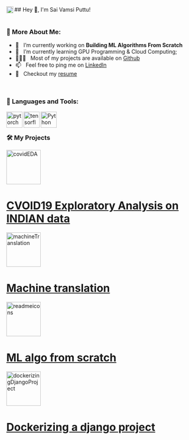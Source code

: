 <html>
  <head>
    <link rel="stylesheet" href="main.css">
  </head>
<body>
## Hey 👋, I'm Sai Vamsi Puttu!
<a href='https://www.linkedin.com/in/sai-vamsi/'><img align='left' alt="linkedin" src="https://raw.githubusercontent.com/rahul-jha98/rahul-jha98/561d474902b59c7429ec22bb73e225696c27b202/assets/linkedin.svg" height='18px'/></a>


<br/>
<br/>


  
### 🧐 More About Me:

- 🔭 &nbsp; I’m currently working on **Building ML Algorithms From Scratch**
- 🌱 &nbsp; I’m currently learning GPU Programming & Cloud Computing; 
- 👨🏻‍💻 &nbsp; Most of my projects are available on [Github](https://github.com/SaiVamsiPuttu?tab=repositories)
- 📫 &nbsp; Feel free to ping me on [LinkedIn](https://www.linkedin.com/in/sai-vamsi/)
- 📝 &nbsp; Checkout my [resume](https://drive.google.com/file/d/1ftKUf8SkxUbpTY_y11_oopTYmWDF0_7o/view?usp=sharing)

<br>

### 🔨 Languages and Tools:
<a href="https://pytorch.org/" target="_blank"> <img align="left" src="https://raw.githubusercontent.com/rahul-jha98/github_readme_icons/main/language_and_tools/square/pytorch/pytorch.svg" alt="pytorch" height="42px"/> </a> 
<a href="https://www.tensorflow.org" target="_blank"> <img align="left" src="https://raw.githubusercontent.com/rahul-jha98/github_readme_icons/main/language_and_tools/square/tensorflow/tensorflow.svg" alt="tensorflow" height="42px"/> </a> 
<a href="https://www.python.org" target="_blank"><img align="left" alt="Python" height ="42px" src="https://raw.githubusercontent.com/rahul-jha98/github_readme_icons/main/language_and_tools/square/python/python.svg"></a>

<br>
<br>

### 🛠️ My Projects

<div class="container">
  <a href="https://github.com/SaiVamsiPuttu/COVID19-INDIA-Exploratory-Analysis/blob/main/CVOID19_Exploratory_Analysis_on_INDIA.ipynb" target="_blank"> 
    <img alt="covidEDA" src="https://user-images.githubusercontent.com/67168573/140637922-91c93792-10c6-458a-a230-bf5cebd951a9.jpg" height="90px">
      <div class="content">
        <h1>CVOID19 Exploratory Analysis on INDIAN data</h1>
      </div>
  </a>
  <a href="https://github.com/SaiVamsiPuttu/machine_translation/blob/main/machine_translation.ipynb" target="_blank"> 
    <img alt="machineTranslation" src="https://user-images.githubusercontent.com/67168573/140637815-60dc2620-8d48-461c-83b0-20f4ec08ed01.jpg" height="90px">
      <div class="content">
        <h1>Machine translation</h1>
      </div>
  </a>
  <a href="https://github.com/SaiVamsiPuttu/MLAlgorithmsFromScratch/blob/main/ML_Algorithms_From_Scratch.ipynb" target="_blank"> 
    <img alt="readmeicons" src="https://user-images.githubusercontent.com/67168573/140638088-f8ec325a-6762-4dd6-b2f1-537932988223.png" height="90px">
      <div class="content">
        <h1>ML algo from scratch</h1>
      </div>
  </a>
  <a href="https://github.com/SaiVamsiPuttu/dockerzing_django_project" target="_blank">
    <img alt="dockerizingDjangoProject" src="https://user-images.githubusercontent.com/67168573/140638105-88df7485-7205-4f68-869b-7119c5570917.png" height="90px">
      <div class="content">
        <h1>Dockerizing a django project</h1>
      </div>
  </a>
</div>
  </body>
</html>
